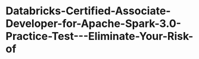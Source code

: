 # Databricks-Certified-Associate-Developer-for-Apache-Spark-3.0-Practice-Test---Eliminate-Your-Risk-of